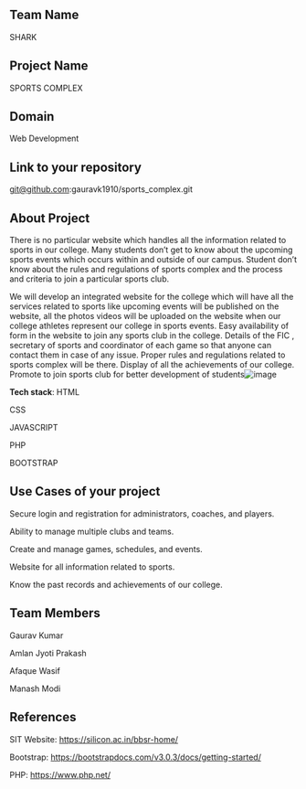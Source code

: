 ## Team Name 
SHARK
## Project Name
SPORTS COMPLEX

## Domain
Web Development


## Link to your repository
git@github.com:gauravk1910/sports_complex.git


## About Project
There is no particular website which handles all the information related to sports in our college. Many students don’t get to know about the upcoming sports events which occurs within and outside of our campus. Student don’t know about the rules and regulations of sports complex and the process and criteria to join a particular sports club.

We will develop an integrated website for the college which will have all the services related to sports like upcoming events will be published on the website, all the photos videos will be uploaded on the website when our college athletes represent our college in sports events. Easy availability of form in the website to join any sports club in the college. Details of the FIC , secretary of sports and coordinator of each game so that anyone can contact them in case of any issue. Proper rules and regulations related to sports complex will be there. Display of all the achievements of our college. Promote to join sports club for better development of students![image](https://user-images.githubusercontent.com/91137625/219467919-0222451b-8009-460a-8252-7bdbfedbc1e9.png)









**Tech stack**:
HTML

CSS

JAVASCRIPT

PHP

BOOTSTRAP

 

## Use Cases of your project
Secure login and registration for administrators, coaches, and players.

Ability to manage multiple clubs and teams.

Create and manage games, schedules, and events.

Website for all information related to sports.

Know the past records and achievements  of our college.




## Team Members
Gaurav Kumar

Amlan Jyoti Prakash

Afaque Wasif

Manash Modi


## References
SIT Website: https://silicon.ac.in/bbsr-home/

Bootstrap: https://bootstrapdocs.com/v3.0.3/docs/getting-started/

PHP: https://www.php.net/
